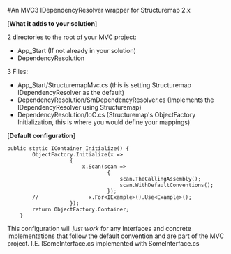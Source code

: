 #An MVC3 IDependencyResolver wrapper for Structuremap 2.x

[**What it adds to your solution**]

2 directories to the root of your MVC project:

* App_Start (If not already in your solution)
* DependencyResolution

3 Files:

* App_Start/StructuremapMvc.cs (this is setting Structuremap IDependencyResolver as the default)
* DependencyResolution/SmDependencyResolver.cs (Implements the IDependencyResolver using Structuremap)
* DependencyResolution/IoC.cs (Structuremap's ObjectFactory Initialization, this is where you would define your mappings)


[**Default configuration**]

	public static IContainer Initialize() {
            ObjectFactory.Initialize(x =>
                        {
                            x.Scan(scan =>
                                    {
                                        scan.TheCallingAssembly();
                                        scan.WithDefaultConventions();
                                    });
            //                x.For<IExample>().Use<Example>();
                        });
            return ObjectFactory.Container;
        }

This configuration will *just work* for any Interfaces and concrete implementations that follow the default convention and are part of the MVC project. I.E. ISomeInterface.cs implemented with SomeInterface.cs
